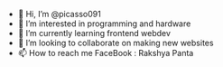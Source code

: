 - 👋 Hi, I’m @picasso091
- 👀 I’m interested in programming and hardware
- 🌱 I’m currently learning frontend webdev
- 💞️ I’m looking to collaborate on making new websites
- 📫 How to reach me FaceBook : Rakshya Panta

<!---
picasso091/picasso091 is a ✨ special ✨ repository because its `README.md` (this file) appears on your GitHub profile.
You can click the Preview link to take a look at your changes.
--->
